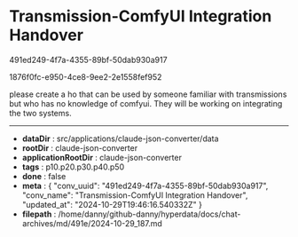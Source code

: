 # Transmission-ComfyUI Integration Handover

491ed249-4f7a-4355-89bf-50dab930a917

1876f0fc-e950-4ce8-9ee2-2e1558fef952

please create a ho that can be used by someone familiar with transmissions but who has no knowledge of comfyui. They will be working on integrating the two systems.

---

* **dataDir** : src/applications/claude-json-converter/data
* **rootDir** : claude-json-converter
* **applicationRootDir** : claude-json-converter
* **tags** : p10.p20.p30.p40.p50
* **done** : false
* **meta** : {
  "conv_uuid": "491ed249-4f7a-4355-89bf-50dab930a917",
  "conv_name": "Transmission-ComfyUI Integration Handover",
  "updated_at": "2024-10-29T19:46:16.540332Z"
}
* **filepath** : /home/danny/github-danny/hyperdata/docs/chat-archives/md/491e/2024-10-29_187.md